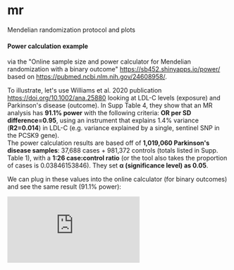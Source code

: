 # mr
Mendelian randomization protocol and plots



#### Power calculation example
via the "Online sample size and power calculator for Mendelian randomization with a binary outcome" https://sb452.shinyapps.io/power/ based on https://pubmed.ncbi.nlm.nih.gov/24608958/. 

To illustrate, let's use Williams et al. 2020 publication https://doi.org/10.1002/ana.25880 looking at LDL-C levels (exposure) and Parkinson's disease (outcome).
In Supp Table 4, they show that an MR analysis has **91.1% power** with the following criteria: **OR per SD difference=0.95**, using an instrument that explains 1.4% variance (**R2=0.014**) in LDL-C (e.g. variance explained by a single, sentinel SNP in the PCSK9 gene).    
The power calculation results are based off of **1,019,060 Parkinson's disease samples**: 37,688 cases + 981,372 controls (totals listed in Supp. Table 1), with a **1:26 case:control ratio** (or the tool also takes the proportion of cases is 0.03846153846). They set **α (significance level) as 0.05**.

We can plug in these values into the online calculator (for binary outcomes) and see the same result (91.1% power): 

![screenshot of Online sample size and power calculator for Mendelian randomization with a binary outcome.pdf](https://github.com/GaglianoTaliun-Lab/mr/files/7180905/Online.sample.size.and.power.calculator.for.Mendelian.randomization.with.a.binary.outcome.pdf)
